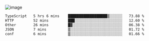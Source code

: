 ![image](https://github-profile-trophy.vercel.app/?username=CMOISDEAD&theme=oldie&row=1&no-frame=true&no-bg=true&margin-w=15&margin-h=15)
<!--START_SECTION:waka-->

```txt
TypeScript   5 hrs 6 mins    ██████████████████▒░░░░░░   73.88 %
HTTP         52 mins         ███░░░░░░░░░░░░░░░░░░░░░░   12.60 %
Other        26 mins         █▓░░░░░░░░░░░░░░░░░░░░░░░   06.38 %
JSON         7 mins          ▒░░░░░░░░░░░░░░░░░░░░░░░░   01.72 %
conf         6 mins          ▒░░░░░░░░░░░░░░░░░░░░░░░░   01.66 %
```

<!--END_SECTION:waka--> 
